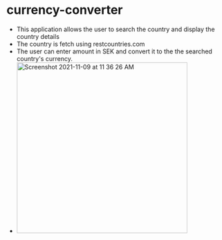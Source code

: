 
# currency-converter
- This application allows the user to search the country and display the country details
- The country is fetch using restcountries.com
- The user can enter amount in SEK and convert it to the the searched country's currency.
- <img width="394" alt="Screenshot 2021-11-09 at 11 36 26 AM" src="https://user-images.githubusercontent.com/87638600/140871674-0b08cce0-4e47-4e87-aaeb-3b6828e60362.png">



